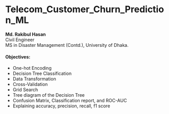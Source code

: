 # Telecom_Customer_Churn_Prediction_ML

**Md. Rakibul Hasan**
<br> Civil Engineer
<br> MS in Disaster Management (Contd.), University of Dhaka.

#### Objectives:
- One-hot Encoding
- Decision Tree Classification
- Data Transformation
- Cross-Validation
- Grid Search
- Tree diagram of the Decision Tree
- Confusion Matrix, Classification report, and ROC-AUC
- Explaining accuracy, precision, recall, f1 score
